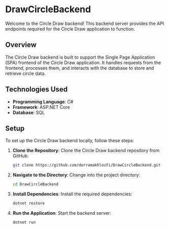 # DrawCircleBackend

Welcome to the Circle Draw backend! This backend server provides the API endpoints required for the Circle Draw application to function.

## Overview

The Circle Draw backend is built to support the Single Page Application (SPA) frontend of the Circle Draw application. It handles requests from the frontend, processes them, and interacts with the database to store and retrieve circle data.

## Technologies Used

- **Programming Language**: C#
- **Framework**: ASP.NET Core
- **Database**: SQL

## Setup

To set up the Circle Draw backend locally, follow these steps:

1. **Clone the Repository**: Clone the Circle Draw backend repository from GitHub:

   ```bash
   git clone https://github.com/dorramakhloufi/DrawCircleBackend.git

2. **Navigate to the Directory**: Change into the project directory:

   ```bash
   cd DrawCircleBackend

3. **Install Dependencies**: Install the required dependencies:

   ```bash
   dotnet restore

4. **Run the Application**: Start the backend server:

   ```bash
   dotnet run
